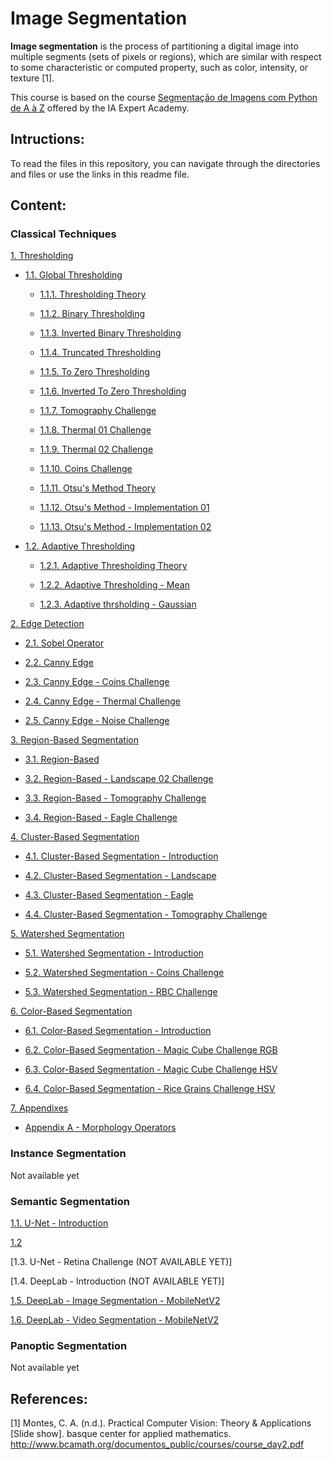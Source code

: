 # Image Segmentation

<b>Image segmentation</b> is the process of partitioning a digital image into
multiple segments (sets of pixels or regions), which are similar with respect
to some characteristic or computed property, such as color, intensity, or
texture [1].

This course is based on the course [Segmentação de Imagens com Python de A à Z](https://iaexpert.academy/cursos-online-assinatura/segmentacao-imagens-python-a-z/) offered by the IA Expert Academy.

## Intructions:

To read the files in this repository, you can navigate through the directories and files or use the links in this readme file.

## Content:

### Classical Techniques

[1. Thresholding](https://github.com/Rogerio-Chaves/Image_Segmentation/tree/main/001_Classical_Techniques/001_Thresholding)

* [1.1. Global Thresholding](https://github.com/Rogerio-Chaves/Image_Segmentation/tree/main/001_Classical_Techniques/001_Thresholding/001_Global_Thresholding)

  * [1.1.1. Thresholding Theory](https://github.com/Rogerio-Chaves/Image_Segmentation/blob/main/001_Classical_Techniques/001_Thresholding/001_Global_Thresholding/001_Thresholding-Theory.ipynb)

  * [1.1.2. Binary Thresholding](https://github.com/Rogerio-Chaves/Image_Segmentation/blob/main/001_Classical_Techniques/001_Thresholding/001_Global_Thresholding/002_binary_thresholding.ipynb)

  * [1.1.3. Inverted Binary Thresholding](https://github.com/Rogerio-Chaves/Image_Segmentation/blob/main/001_Classical_Techniques/001_Thresholding/001_Global_Thresholding/003_Inverted_Binary_Thresholding.ipynb)

  * [1.1.4. Truncated Thresholding](https://github.com/Rogerio-Chaves/Image_Segmentation/blob/main/001_Classical_Techniques/001_Thresholding/001_Global_Thresholding/004_Truncated_Thresholding.ipynb)

  * [1.1.5. To Zero Thresholding](https://github.com/Rogerio-Chaves/Image_Segmentation/blob/main/001_Classical_Techniques/001_Thresholding/001_Global_Thresholding/005_To_Zero_Thresholding.ipynb)

  * [1.1.6. Inverted To Zero Thresholding](https://github.com/Rogerio-Chaves/Image_Segmentation/blob/main/001_Classical_Techniques/001_Thresholding/001_Global_Thresholding/006_To_Inverted_Zero_Thresholding.ipynb)

  * [1.1.7. Tomography Challenge](https://github.com/Rogerio-Chaves/Image_Segmentation/blob/main/001_Classical_Techniques/001_Thresholding/001_Global_Thresholding/007_Tomogaphy_Challenge.ipynb)

  * [1.1.8. Thermal 01 Challenge](https://github.com/Rogerio-Chaves/Image_Segmentation/blob/main/001_Classical_Techniques/001_Thresholding/001_Global_Thresholding/008_Thermal_01_Challenge.ipynb)

  * [1.1.9. Thermal 02 Challenge](https://github.com/Rogerio-Chaves/Image_Segmentation/blob/main/001_Classical_Techniques/001_Thresholding/001_Global_Thresholding/009_Thermal_02_Challenge.ipynb)

  * [1.1.10. Coins Challenge](https://github.com/Rogerio-Chaves/Image_Segmentation/blob/main/001_Classical_Techniques/001_Thresholding/001_Global_Thresholding/010_Coins_Challenge.ipynb)

  * [1.1.11. Otsu's Method Theory](https://github.com/Rogerio-Chaves/Image_Segmentation/blob/main/001_Classical_Techniques/001_Thresholding/001_Global_Thresholding/011_Otsus_Method-Theory.ipynb)

  * [1.1.12. Otsu's Method - Implementation 01](https://github.com/Rogerio-Chaves/Image_Segmentation/blob/main/001_Classical_Techniques/001_Thresholding/001_Global_Thresholding/012_Otsus_Method-Implementation_01.ipynb)

  * [1.1.13. Otsu's Method - Implementation 02](https://github.com/Rogerio-Chaves/Image_Segmentation/blob/main/001_Classical_Techniques/001_Thresholding/001_Global_Thresholding/013_Otsus_Method-Implementation_02.ipynb)

* [1.2. Adaptive Thresholding](https://github.com/Rogerio-Chaves/Image_Segmentation/tree/main/001_Classical_Techniques/001_Thresholding/002_Adaptive_Thresholding)

  * [1.2.1. Adaptive Thresholding Theory](https://github.com/Rogerio-Chaves/Image_Segmentation/blob/main/001_Classical_Techniques/001_Thresholding/002_Adaptive_Thresholding/001_Adaptive_Thresh-Theory.ipynb)

  * [1.2.2. Adaptive Thresholding - Mean](https://github.com/Rogerio-Chaves/Image_Segmentation/blob/main/001_Classical_Techniques/001_Thresholding/002_Adaptive_Thresholding/002.Adaptive_Thresh-Mean.ipynb)

  * [1.2.3. Adaptive thrsholding - Gaussian](https://github.com/Rogerio-Chaves/Image_Segmentation/blob/main/001_Classical_Techniques/001_Thresholding/002_Adaptive_Thresholding/003.Adaptive_Thresh-Gaussian.ipynb)

[2. Edge Detection](https://github.com/Rogerio-Chaves/Image_Segmentation/tree/main/001_Classical_Techniques/002_Edge_Detection)

* [2.1. Sobel Operator](https://github.com/Rogerio-Chaves/Image_Segmentation/blob/main/001_Classical_Techniques/002_Edge_Detection/001_Sobel_Operator.ipynb)

* [2.2. Canny Edge](https://github.com/Rogerio-Chaves/Image_Segmentation/blob/main/001_Classical_Techniques/002_Edge_Detection/002_Canny_Edge.ipynb)

* [2.3. Canny Edge - Coins Challenge](https://github.com/Rogerio-Chaves/Image_Segmentation/blob/main/001_Classical_Techniques/002_Edge_Detection/003_Canny_Edge-Coins_Challenge.ipynb)

* [2.4. Canny Edge - Thermal Challenge](https://github.com/Rogerio-Chaves/Image_Segmentation/blob/main/001_Classical_Techniques/002_Edge_Detection/004_Canny_Edge-Thermal_Challenge.ipynb)

* [2.5. Canny Edge - Noise Challenge](https://github.com/Rogerio-Chaves/Image_Segmentation/blob/main/001_Classical_Techniques/002_Edge_Detection/005_Canny_Edge-Noise_Challenge.ipynb)

[3. Region-Based Segmentation](https://github.com/Rogerio-Chaves/Image_Segmentation/tree/main/001_Classical_Techniques/003_Region-Based_Segmentation)

* [3.1. Region-Based](https://github.com/Rogerio-Chaves/Image_Segmentation/blob/main/001_Classical_Techniques/003_Region-Based_Segmentation/001_Region-Based.ipynb)

* [3.2. Region-Based - Landscape 02 Challenge](https://github.com/Rogerio-Chaves/Image_Segmentation/blob/main/001_Classical_Techniques/003_Region-Based_Segmentation/002_Region-Based_Landscape-02.ipynb)

* [3.3. Region-Based - Tomography Challenge](https://github.com/Rogerio-Chaves/Image_Segmentation/blob/main/001_Classical_Techniques/003_Region-Based_Segmentation/003_Tomography_Challenge.ipynb)

* [3.4. Region-Based - Eagle Challenge](https://github.com/Rogerio-Chaves/Image_Segmentation/blob/main/001_Classical_Techniques/003_Region-Based_Segmentation/004_Eagle_Challenge.ipynb)

[4. Cluster-Based Segmentation](https://github.com/Rogerio-Chaves/Image_Segmentation/tree/main/001_Classical_Techniques/004_Cluster-Based_Segmentation)

* [4.1. Cluster-Based Segmentation - Introduction](https://github.com/Rogerio-Chaves/Image_Segmentation/blob/main/001_Classical_Techniques/004_Cluster-Based_Segmentation/001_Cluster-Based-Theory.ipynb)

* [4.2. Cluster-Based Segmentation - Landscape](https://github.com/Rogerio-Chaves/Image_Segmentation/blob/main/001_Classical_Techniques/004_Cluster-Based_Segmentation/002_Cluster-Based_Landscape.ipynb)

* [4.3. Cluster-Based Segmentation - Eagle](https://github.com/Rogerio-Chaves/Image_Segmentation/blob/main/001_Classical_Techniques/004_Cluster-Based_Segmentation/003_Cluster-Based_Eagle.ipynb)

* [4.4. Cluster-Based Segmentation - Tomography Challenge](https://github.com/Rogerio-Chaves/Image_Segmentation/blob/main/001_Classical_Techniques/004_Cluster-Based_Segmentation/004_Cluster-Based_Tomography_Challenge.ipynb)

[5. Watershed Segmentation](https://github.com/Rogerio-Chaves/Image_Segmentation/tree/main/001_Classical_Techniques/005_Watershed_Segmentation)

* [5.1. Watershed Segmentation - Introduction](https://github.com/Rogerio-Chaves/Image_Segmentation/blob/main/001_Classical_Techniques/005_Watershed_Segmentation/001_Watershed_Theory.ipynb)

* [5.2. Watershed Segmentation - Coins Challenge](https://github.com/Rogerio-Chaves/Image_Segmentation/blob/main/001_Classical_Techniques/005_Watershed_Segmentation/002_Watershed_Coins-Challenge.ipynb)

* [5.3. Watershed Segmentation - RBC Challenge](https://github.com/Rogerio-Chaves/Image_Segmentation/blob/main/001_Classical_Techniques/005_Watershed_Segmentation/003_Watershed_RBC-Challenge.ipynb)

[6. Color-Based Segmentation](https://github.com/Rogerio-Chaves/Image_Segmentation/tree/main/001_Classical_Techniques/006_Color-Based_Segmentation)

* [6.1. Color-Based Segmentation - Introduction](https://github.com/Rogerio-Chaves/Image_Segmentation/blob/main/001_Classical_Techniques/006_Color-Based_Segmentation/001_Color-Based_Introduction.ipynb)

* [6.2. Color-Based Segmentation - Magic Cube Challenge RGB](https://github.com/Rogerio-Chaves/Image_Segmentation/blob/main/001_Classical_Techniques/006_Color-Based_Segmentation/002_Color-Based_Magic-Cube-Challenge_RGB.ipynb)

* [6.3. Color-Based Segmentation - Magic Cube Challenge HSV](https://github.com/Rogerio-Chaves/Image_Segmentation/blob/main/001_Classical_Techniques/006_Color-Based_Segmentation/003_Color-Based_Magic-Cube-Challenge_HSV.ipynb)

* [6.4. Color-Based Segmentation - Rice Grains Challenge HSV](https://github.com/Rogerio-Chaves/Image_Segmentation/blob/main/001_Classical_Techniques/006_Color-Based_Segmentation/004_Color-Based_Rice-Grains-Challenge_HSV.ipynb)

[7. Appendixes](https://github.com/Rogerio-Chaves/Image_Segmentation/tree/main/001_Classical_Techniques/Appendixes)

* [Appendix A - Morphology Operators](https://github.com/Rogerio-Chaves/Image_Segmentation/blob/main/001_Classical_Techniques/Appendixes/Appendix_A-Morphology_Operators.ipynb)

### Instance Segmentation

Not available yet

### Semantic Segmentation

[1.1. U-Net - Introduction](https://github.com/Rogerio-Chaves/Image_Segmentation/blob/main/003_Semantic_Segmentation/001_U-Net_Introduction.ipynb)

[1.2]()

[1.3. U-Net - Retina Challenge (NOT AVAILABLE YET)]

[1.4. DeepLab - Introduction (NOT AVAILABLE YET)]

[1.5. DeepLab - Image Segmentation - MobileNetV2](https://github.com/Rogerio-Chaves/Image_Segmentation/blob/main/003_Semantic_Segmentation/005_DeepLab_Image_Segmentation_Mobile_Net_v2.ipynb)

[1.6. DeepLab - Video Segmentation - MobileNetV2](https://github.com/Rogerio-Chaves/Image_Segmentation/blob/main/003_Semantic_Segmentation/006_DeepLab_Video_Segmentation_Mobile_Net_v2.ipynb)

### Panoptic Segmentation

Not available yet

## References:

[1] Montes, C. A. (n.d.). Practical Computer Vision: Theory & Applications [Slide show]. basque center for applied mathematics. http://www.bcamath.org/documentos_public/courses/course_day2.pdf
